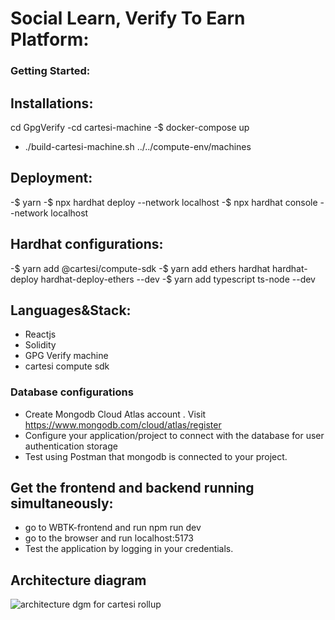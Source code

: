 # Social Learn, Verify To Earn Platform:

### Getting Started:

## Installations:
cd GpgVerify
-cd cartesi-machine
-$ docker-compose up
- ./build-cartesi-machine.sh ../../compute-env/machines

## Deployment:
-$ yarn
-$ npx hardhat deploy --network localhost
-$ npx hardhat console --network localhost

## Hardhat configurations:
-$ yarn add @cartesi/compute-sdk
-$ yarn add ethers hardhat hardhat-deploy hardhat-deploy-ethers --dev
-$ yarn add typescript ts-node --dev

## Languages&Stack:
- Reactjs
- Solidity
- GPG Verify machine
- cartesi compute sdk
  
### Database configurations
- Create Mongodb Cloud Atlas account . Visit https://www.mongodb.com/cloud/atlas/register
- Configure your application/project to connect with the database for user authentication storage
- Test using Postman that mongodb is connected to your project.

## Get the frontend and backend running simultaneously:
  - go to WBTK-frontend and run npm run dev
  - go to the browser and run localhost:5173
  - Test the application by logging in your credentials.

## Architecture diagram
![architecture dgm for cartesi rollup](https://github.com/WBT-Kenya/Learn-Verify-Earn-app/assets/9214845/402c46bf-c9f3-4ce2-a0ee-2cb811c53b33)


